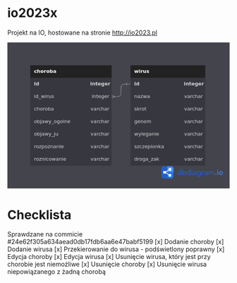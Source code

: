 # io2023x

Projekt na IO, hostowane na stronie http://io2023.pl

![Graficzna reprezentacja bazy danych](./doc/wirusy.png)

# Checklista
Sprawdzane na commicie #24e62f305a634aead0db17fdb6aa6e47babf5199
[x] Dodanie choroby
[x] Dodanie wirusa
[x] Przekierowanie do wirusa - podświetlony poprawny
[x] Edycja choroby
[x] Edycja wirusa
[x] Usunięcie wirusa, który jest przy chorobie jest niemożliwe
[x] Usunięcie choroby
[x] Usunięcie wirusa niepowiązanego z żadną chorobą